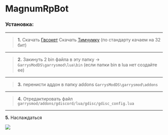 # MagnumRpBot

### Установка:
------------------------------------------------------------------------------------------------------------------
 
> **1.** Скачать [Гвсокет](https://github.com/FredyH/GWSockets/releases/latest)
> Скачать [Тимчумку](https://github.com/timschumi/gmod-chttp/releases/latest)  (по стандарту качаем на 32 бит) 
------------------------------------------------------------------------------------------------------------------ 
> **2.** Закинуть 2 bin файла в эту папку -> `GarrysModDS\garrysmod\lua\bin`  (если папки bin в lua нет создайте ее)
------------------------------------------------------------------------------------------------------------------ 
> **3.** перенисти аддон в папку addons `GarrysModDS\garrysmod\addons`
------------------------------------------------------------------------------------------------------------------
> **4.** Отредактировать файл `garrysmod/addons/gdiscord/lua/gdisc/gdisc_config.lua`
------------------------------------------------------------------------------------------------------------------ 
 **5.** Наслаждаться

<img src=https://i.imgur.com/Wl2xS7j.png>
